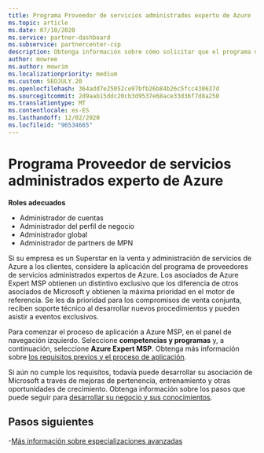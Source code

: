 ```yaml
---
title: Programa Proveedor de servicios administrados experto de Azure
ms.topic: article
ms.date: 07/10/2020
ms.service: partner-dashboard
ms.subservice: partnercenter-csp
description: Obtenga información sobre cómo solicitar que el programa de proveedores de servicios administrados de expertos de Azure salga de otros asociados y obtenga la máxima prioridad en el motor de referencia.
author: mowree
ms.author: mowrim
ms.localizationpriority: medium
ms.custom: SEOJULY.20
ms.openlocfilehash: 364add7e25052ce97bfb26b84b26c5fcc430637d
ms.sourcegitcommit: 2d9aab15ddc20cb3d9537e68ace33d36f7d8a250
ms.translationtype: MT
ms.contentlocale: es-ES
ms.lasthandoff: 12/02/2020
ms.locfileid: "96534665"
---
```

# <a name="azure-expert-managed-services-provider-program"></a>Programa Proveedor de servicios administrados experto de Azure

**Roles adecuados**

- Administrador de cuentas
- Administrador del perfil de negocio
- Administrador global
- Administrador de partners de MPN

Si su empresa es un Superstar en la venta y administración de servicios de Azure a los clientes, considere la aplicación del programa de proveedores de servicios administrados expertos de Azure. Los asociados de Azure Expert MSP obtienen un distintivo exclusivo que los diferencia de otros asociados de Microsoft y obtienen la máxima prioridad en el motor de referencia. Se les da prioridad para los compromisos de venta conjunta, reciben soporte técnico al desarrollar nuevos procedimientos y pueden asistir a eventos exclusivos.

Para comenzar el proceso de aplicación a Azure MSP, en el panel de navegación izquierdo. Seleccione **competencias y programas** y, a continuación, seleccione **Azure Expert MSP**. Obtenga más información sobre [los requisitos previos y el proceso de aplicación](https://partner.microsoft.com/membership/azure-expert-msp). 

Si aún no cumple los requisitos, todavía puede desarrollar su asociación de Microsoft a través de mejoras de pertenencia, entrenamiento y otras oportunidades de crecimiento.
Obtenga información sobre los pasos que puede seguir para [desarrollar su negocio y sus conocimientos](https://partner.microsoft.com/membership/azure-expert-msp).

## <a name="next-steps"></a>Pasos siguientes

-[Más información sobre especializaciones avanzadas](advanced-specializations.md)